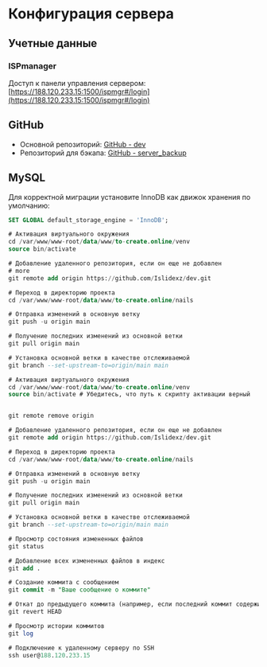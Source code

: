# Конфигурация сервера
## Учетные данные
### ISPmanager

Доступ к панели управления сервером:
[https://188.120.233.15:1500/ispmgr#/login](https://188.120.233.15:1500/ispmgr#/login)

## GitHub

- Основной репозиторий: [GitHub - dev](https://github.com/Islidexz/dev.git)
- Репозиторий для бэкапа: [GitHub - server_backup](https://github.com/Islidexz/server_backup.git)

## MySQL
Для корректной миграции установите InnoDB как движок хранения по умолчанию:

```sql
SET GLOBAL default_storage_engine = 'InnoDB';

# Активация виртуального окружения
cd /var/www/www-root/data/www/to-create.online/venv
source bin/activate 

# Добавление удаленного репозитория, если он еще не добавлен
# more 
git remote add origin https://github.com/Islidexz/dev.git

# Переход в директорию проекта
cd /var/www/www-root/data/www/to-create.online/nails

# Отправка изменений в основную ветку
git push -u origin main

# Получение последних изменений из основной ветки 
git pull origin main

# Установка основной ветки в качестве отслеживаемой
git branch --set-upstream-to=origin/main main

# Активация виртуального окружения
cd /var/www/www-root/data/www/to-create.online/venv
source bin/activate # Убедитесь, что путь к скрипту активации верный


git remote remove origin

# Добавление удаленного репозитория, если он еще не добавлен
git remote add origin https://github.com/Islidexz/dev.git

# Переход в директорию проекта
cd /var/www/www-root/data/www/to-create.online/nails

# Отправка изменений в основную ветку
git push -u origin main

# Получение последних изменений из основной ветки
git pull origin main

# Установка основной ветки в качестве отслеживаемой
git branch --set-upstream-to=origin/main main

# Просмотр состояния измененных файлов
git status

# Добавление всех измененных файлов в индекс
git add .

# Создание коммита с сообщением
git commit -m "Ваше сообщение о коммите"

# Откат до предыдущего коммита (например, если последний коммит содержит ошибки)
git revert HEAD

# Просмотр истории коммитов
git log

# Подключение к удаленному серверу по SSH
ssh user@188.120.233.15